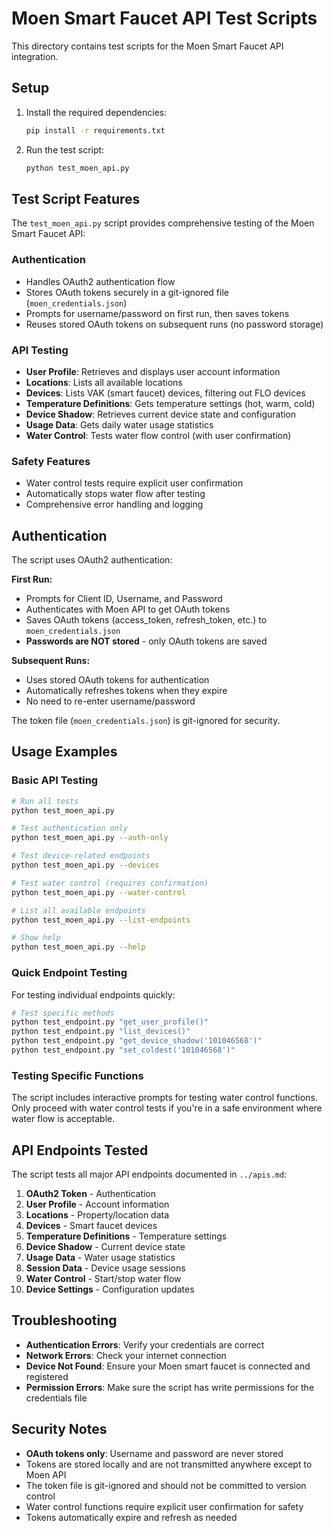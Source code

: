 # Moen Smart Faucet API Test Scripts

This directory contains test scripts for the Moen Smart Faucet API integration.

## Setup

1. Install the required dependencies:
   ```bash
   pip install -r requirements.txt
   ```

2. Run the test script:
   ```bash
   python test_moen_api.py
   ```

## Test Script Features

The `test_moen_api.py` script provides comprehensive testing of the Moen Smart Faucet API:

### Authentication
- Handles OAuth2 authentication flow
- Stores OAuth tokens securely in a git-ignored file (`moen_credentials.json`)
- Prompts for username/password on first run, then saves tokens
- Reuses stored OAuth tokens on subsequent runs (no password storage)

### API Testing
- **User Profile**: Retrieves and displays user account information
- **Locations**: Lists all available locations
- **Devices**: Lists VAK (smart faucet) devices, filtering out FLO devices
- **Temperature Definitions**: Gets temperature settings (hot, warm, cold)
- **Device Shadow**: Retrieves current device state and configuration
- **Usage Data**: Gets daily water usage statistics
- **Water Control**: Tests water flow control (with user confirmation)

### Safety Features
- Water control tests require explicit user confirmation
- Automatically stops water flow after testing
- Comprehensive error handling and logging

## Authentication

The script uses OAuth2 authentication:

**First Run:**
- Prompts for Client ID, Username, and Password
- Authenticates with Moen API to get OAuth tokens
- Saves OAuth tokens (access_token, refresh_token, etc.) to `moen_credentials.json`
- **Passwords are NOT stored** - only OAuth tokens are saved

**Subsequent Runs:**
- Uses stored OAuth tokens for authentication
- Automatically refreshes tokens when they expire
- No need to re-enter username/password

The token file (`moen_credentials.json`) is git-ignored for security.

## Usage Examples

### Basic API Testing
```bash
# Run all tests
python test_moen_api.py

# Test authentication only
python test_moen_api.py --auth-only

# Test device-related endpoints
python test_moen_api.py --devices

# Test water control (requires confirmation)
python test_moen_api.py --water-control

# List all available endpoints
python test_moen_api.py --list-endpoints

# Show help
python test_moen_api.py --help
```

### Quick Endpoint Testing
For testing individual endpoints quickly:
```bash
# Test specific methods
python test_endpoint.py "get_user_profile()"
python test_endpoint.py "list_devices()"
python test_endpoint.py "get_device_shadow('101046568')"
python test_endpoint.py "set_coldest('101046568')"
```

### Testing Specific Functions
The script includes interactive prompts for testing water control functions. Only proceed with water control tests if you're in a safe environment where water flow is acceptable.

## API Endpoints Tested

The script tests all major API endpoints documented in `../apis.md`:

1. **OAuth2 Token** - Authentication
2. **User Profile** - Account information
3. **Locations** - Property/location data
4. **Devices** - Smart faucet devices
5. **Temperature Definitions** - Temperature settings
6. **Device Shadow** - Current device state
7. **Usage Data** - Water usage statistics
8. **Session Data** - Device usage sessions
9. **Water Control** - Start/stop water flow
10. **Device Settings** - Configuration updates

## Troubleshooting

- **Authentication Errors**: Verify your credentials are correct
- **Network Errors**: Check your internet connection
- **Device Not Found**: Ensure your Moen smart faucet is connected and registered
- **Permission Errors**: Make sure the script has write permissions for the credentials file

## Security Notes

- **OAuth tokens only**: Username and password are never stored
- Tokens are stored locally and are not transmitted anywhere except to Moen API
- The token file is git-ignored and should not be committed to version control
- Water control functions require explicit user confirmation for safety
- Tokens automatically expire and refresh as needed
